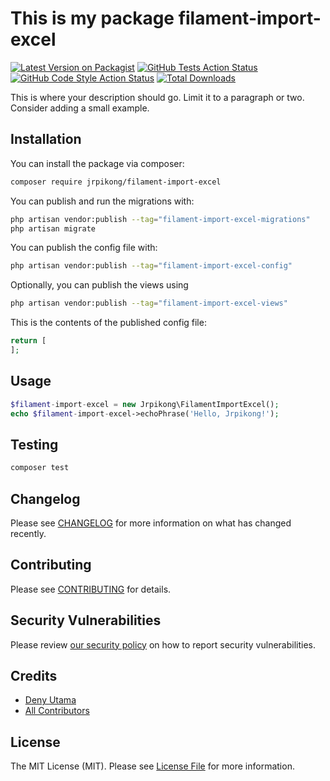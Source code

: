 # This is my package filament-import-excel

[![Latest Version on Packagist](https://img.shields.io/packagist/v/jrpikong/filament-import-excel.svg?style=flat-square)](https://packagist.org/packages/jrpikong/filament-import-excel)
[![GitHub Tests Action Status](https://img.shields.io/github/workflow/status/jrpikong/filament-import-excel/run-tests?label=tests)](https://github.com/jrpikong/filament-import-excel/actions?query=workflow%3Arun-tests+branch%3Amain)
[![GitHub Code Style Action Status](https://img.shields.io/github/workflow/status/jrpikong/filament-import-excel/Check%20&%20fix%20styling?label=code%20style)](https://github.com/jrpikong/filament-import-excel/actions?query=workflow%3A"Check+%26+fix+styling"+branch%3Amain)
[![Total Downloads](https://img.shields.io/packagist/dt/jrpikong/filament-import-excel.svg?style=flat-square)](https://packagist.org/packages/jrpikong/filament-import-excel)



This is where your description should go. Limit it to a paragraph or two. Consider adding a small example.

## Installation

You can install the package via composer:

```bash
composer require jrpikong/filament-import-excel
```

You can publish and run the migrations with:

```bash
php artisan vendor:publish --tag="filament-import-excel-migrations"
php artisan migrate
```

You can publish the config file with:

```bash
php artisan vendor:publish --tag="filament-import-excel-config"
```

Optionally, you can publish the views using

```bash
php artisan vendor:publish --tag="filament-import-excel-views"
```

This is the contents of the published config file:

```php
return [
];
```

## Usage

```php
$filament-import-excel = new Jrpikong\FilamentImportExcel();
echo $filament-import-excel->echoPhrase('Hello, Jrpikong!');
```

## Testing

```bash
composer test
```

## Changelog

Please see [CHANGELOG](CHANGELOG.md) for more information on what has changed recently.

## Contributing

Please see [CONTRIBUTING](.github/CONTRIBUTING.md) for details.

## Security Vulnerabilities

Please review [our security policy](../../security/policy) on how to report security vulnerabilities.

## Credits

- [Deny Utama](https://github.com/jrpikong)
- [All Contributors](../../contributors)

## License

The MIT License (MIT). Please see [License File](LICENSE.md) for more information.
